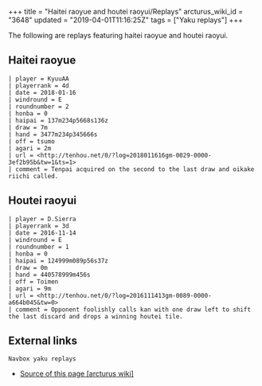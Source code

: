 +++
title = "Haitei raoyue and houtei raoyui/Replays"
arcturus_wiki_id = "3648"
updated = "2019-04-01T11:16:25Z"
tags = ["Yaku replays"]
+++

The following are replays featuring haitei raoyue and houtei raoyui.

## Haitei raoyue

```Replay/Tenhou.net|
| player = KyuuAA
| playerrank = 4d
| date = 2018-01-16
| windround = E
| roundnumber = 2
| honba = 0
| haipai = 137m234p5668s136z
| draw = 7m
| hand = 3477m234p345666s
| off = tsumo
| agari = 2m
| url = <http://tenhou.net/0/?log=2018011616gm-0029-0000-3ef2b95b&tw=1&ts=1>
| comment = Tenpai acquired on the second to the last draw and oikake riichi called.
```

## Houtei raoyui

```Replay/Tenhou.net|
| player = D.Sierra
| playerrank = 3d
| date = 2016-11-14
| windround = E
| roundnumber = 1
| honba = 0
| haipai = 124999m089p56s37z
| draw = 0m
| hand = 440578999m456s
| off = Toimen
| agari = 9m
| url = <http://tenhou.net/0/?log=2016111413gm-0089-0000-a664b045&tw=0>
| comment = Opponent foolishly calls kan with one draw left to shift the last discard and drops a winning houtei tile.
```

## External links

`Navbox yaku replays`

- [Source of this page [arcturus wiki]](http://arcturus.su/wiki/Haitei_raoyue_and_houtei_raoyui/Replays)
